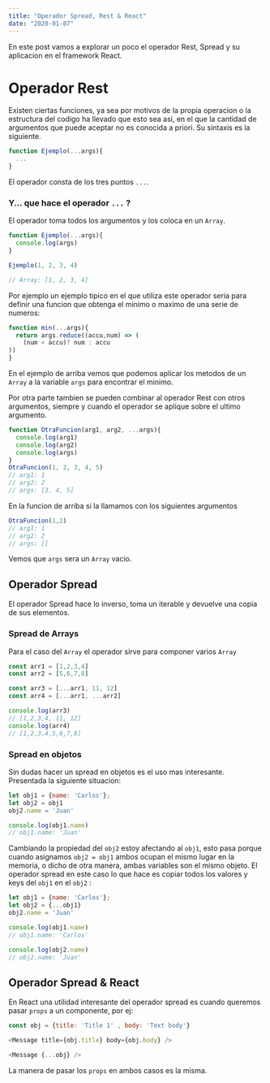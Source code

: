 ```yaml
---
title: "Operador Spread, Rest & React"
date: "2020-01-07"
---
```


En este post vamos a explorar un poco el operador Rest, Spread y su aplicacion
en el framework React.

# Operador Rest

Existen ciertas funciones, ya sea por motivos de la propia operacion o la
estructura del codigo ha llevado que esto sea asi, en el que la cantidad de
argumentos que puede aceptar no es conocida a priori. Su sintaxis es la
siguiente.

```javascript
function Ejemplo(...args){
  ...
}
```
El operador consta de los tres puntos `...`. 

### Y... que hace el operador `...` ?

El operador toma todos los argumentos y los coloca en un `Array`.

```javascript
function Ejemplo(...args){
  console.log(args)
}

Ejemplo(1, 2, 3, 4)

// Array: [1, 2, 3, 4]

```

Por ejemplo un ejemplo tipico en el que utiliza este operador seria para definir
una funcion que obtenga el minimo o maximo de una serie de numeros:

```javascript
function min(...args){
  return args.reduce((accu,num) => (
    (num < accu)? num : accu
))
}
```
En el ejemplo de arriba vemos que podemos aplicar los metodos de un `Array` a la
variable `args` para encontrar el minimo.

Por otra parte tambien se pueden combinar al operador Rest con otros argumentos,
siempre y cuando el operador se aplique sobre el ultimo argumento.

```javascript
function OtraFuncion(arg1, arg2, ...args){
  console.log(arg1)
  console.log(arg2)
  console.log(args)
}
OtraFuncion(1, 2, 3, 4, 5)
// arg1: 1
// arg2: 2
// args: [3, 4, 5]

```

En la funcion de arriba si la llamamos con los siguientes argumentos
```javascript
OtraFuncion(1,2)
// arg1: 1
// arg2: 2
// args: []

```
Vemos que `args` sera un `Array` vacio.

## Operador Spread
El operador Spread hace lo inverso, toma un iterable y devuelve una copia de sus elementos.

### Spread de Arrays
Para el caso del `Array` el operador sirve para componer varios `Array`
```javascript
const arr1 = [1,2,3,4]
const arr2 = [5,6,7,8]

const arr3 = [...arr1, 11, 12]
const arr4 = [...arr1, ...arr2]

console.log(arr3)
// [1,2,3,4, 11, 12]
console.log(arr4)
// [1,2,3,4,5,6,7,8]
```
### Spread en objetos

Sin dudas hacer un spread en objetos es el uso mas interesante.
Presentada la siguiente situacion:
```javascript
let obj1 = {name: 'Carlos'};
let obj2 = obj1
obj2.name = 'Juan'

console.log(obj1.name)
// obj1.name: 'Juan'

```
Cambiando la propiedad del `obj2` estoy afectando al `obj1`, esto pasa porque
cuando asignamos `obj2 = obj1` ambos ocupan el mismo lugar en la memoria, o
dicho de otra manera, ambas variables son el mismo objeto. El operador spread en
este caso lo que hace es copiar todos los valores y keys del `obj1` en el `obj2`
:

```javascript
let obj1 = {name: 'Carlos'};
let obj2 = {...obj1}
obj2.name = 'Juan'

console.log(obj1.name)
// obj1.name: 'Carlos'

console.log(obj2.name)
// obj2.name: 'Juan'
```

## Operador Spread & React
En React una utilidad interesante del operador spread es cuando queremos pasar
`props` a un componente, por ej:

```javascript
const obj = {title: 'Title 1' , body: 'Text body'}

<Message title={obj.title} body={obj.body} />

<Message {...obj} />

```

La manera de pasar los `props` en ambos casos es la misma.

